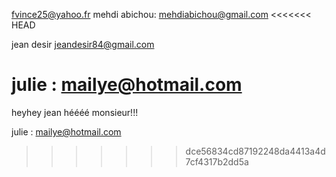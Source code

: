 fvince25@yahoo.fr
mehdi abichou: mehdiabichou@gmail.com
<<<<<<< HEAD

jean desir jeandesir84@gmail.com


julie : mailye@hotmail.com
=======

heyhey jean héééé monsieur!!!

julie : mailye@hotmail.com


>>>>>>> dce56834cd87192248da4413a4d7cf4317b2dd5a

